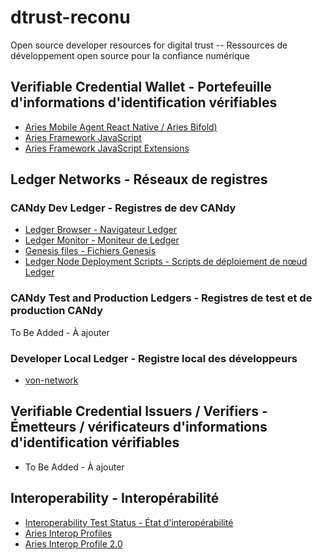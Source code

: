 # dtrust-reconu

Open source developer resources for digital trust --  Ressources de développement open source pour la confiance numérique

## Verifiable Credential Wallet - Portefeuille d'informations d'identification vérifiables

- [Aries Mobile Agent React Native / Aries Bifold)](https://github.com/hyperledger/aries-mobile-agent-react-native)
- [Aries Framework JavaScript](https://github.com/hyperledger/aries-framework-javascript)
- [Aries Framework JavaScript Extensions](https://github.com/hyperledger/aries-framework-javascript-ext)

## Ledger Networks - Réseaux de registres

### CANdy Dev Ledger - Registres de dev CANdy

- [Ledger Browser - Navigateur Ledger](https://candy-dev.cloudcompass.ca/)
- [Ledger Monitor - Moniteur de Ledger](https://candy.uptime.neoterictech.ca/)
- [Genesis files - Fichiers Genesis](./CANdy/dev)
- [Ledger Node Deployment Scripts - Scripts de déploiement de nœud Ledger](https://github.com/CQEN-QDCE/Candy)

### CANdy Test and Production Ledgers - Registres de test et de production CANdy

To Be Added - À ajouter

### Developer Local Ledger - Registre local des développeurs

- [von-network](https://github.com/bcgov/von-network)

## Verifiable Credential Issuers / Verifiers - Émetteurs / vérificateurs d'informations d'identification vérifiables

- To Be Added - À ajouter

## Interoperability - Interopérabilité

- [Interoperability Test Status - État d'interopérabilité](https://aries-interop.info)
- [Aries Interop Profiles](https://github.com/hyperledger/aries-rfcs/tree/main/concepts/0302-aries-interop-profile)
- [Aries Interop Profile 2.0](https://github.com/hyperledger/aries-rfcs/tree/main/concepts/0302-aries-interop-profile#aries-interop-profile-version-20)

